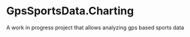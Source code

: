 GpsSportsData.Charting
======================

A work in progress project that allows analyzing gps based sports data
